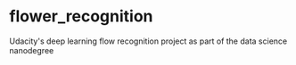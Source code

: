 # flower_recognition
Udacity's deep learning flow recognition project as part of the data science nanodegree
